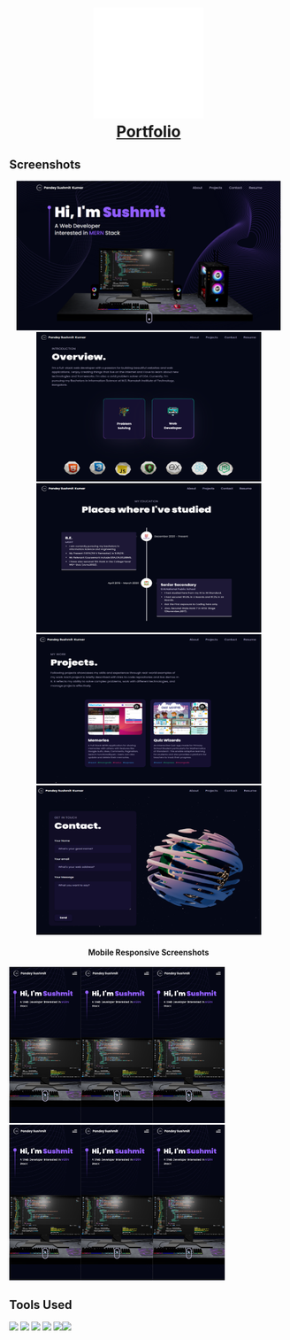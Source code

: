 <h1 align="center">
  <a href="https://portfolio-elkq-pandey-sushmit.vercel.app/"><img src="https://raw.githubusercontent.com/pandeysushmit/portfolio/main/public/logo.svg" alt="Portfolio" height="200" width="200"></a><br>
  <a href="https://portfolio-elkq-pandey-sushmit.vercel.app/">Portfolio</a>
</h1>



<p align="center">
</p>

## Screenshots
<p align="center">
<img src="https://raw.githubusercontent.com/pandeysushmit/portfolio/main/assets/screenshots/home.png" alt="home" height="270"> <img src="https://raw.githubusercontent.com/pandeysushmit/portfolio/main/assets/screenshots/overview.png" alt="home" height="270" width="407"> <img src="https://raw.githubusercontent.com/pandeysushmit/portfolio/main/assets/screenshots/education.png" alt="home" height="270" width="407"> <img src="https://raw.githubusercontent.com/pandeysushmit/portfolio/main/assets/screenshots/projects.png" alt="home" height="270" width="407"> <img src="https://raw.githubusercontent.com/pandeysushmit/portfolio/main/assets/screenshots/contact.png" alt="home" height="270" width="407">
<h4 align="center">Mobile Responsive Screenshots</h4>
<img src="https://raw.githubusercontent.com/pandeysushmit/portfolio/main/assets/screenshots/home_mobile.png" alt="home" width="130"><img src="https://raw.githubusercontent.com/pandeysushmit/portfolio/main/assets/screenshots/home_mobile.png" alt="home" width="130"><img src="https://raw.githubusercontent.com/pandeysushmit/portfolio/main/assets/screenshots/home_mobile.png" alt="home" width="130"><img src="https://raw.githubusercontent.com/pandeysushmit/portfolio/main/assets/screenshots/home_mobile.png" alt="home" width="130"><img src="https://raw.githubusercontent.com/pandeysushmit/portfolio/main/assets/screenshots/home_mobile.png" alt="home" width="130"><img src="https://raw.githubusercontent.com/pandeysushmit/portfolio/main/assets/screenshots/home_mobile.png" alt="home" width="130">
</p>

## Tools Used



<img src="https://upload.wikimedia.org/wikipedia/commons/thumb/a/a7/React-icon.svg/2300px-React-icon.svg.png" height="50"> <img src="https://global.discourse-cdn.com/standard17/uploads/threejs/original/2X/e/e4f86d2200d2d35c30f7b1494e96b9595ebc2751.png" height="50"> <img src="https://reactrouter.com/_brand/react-router-stacked-color-inverted.png" height="50"> <img src="https://cdn.worldvectorlogo.com/logos/framer-motion.svg" height="50"> <img src="https://upload.wikimedia.org/wikipedia/commons/thumb/d/d5/Tailwind_CSS_Logo.svg/2048px-Tailwind_CSS_Logo.svg.png" height="50"><img src="https://upload.wikimedia.org/wikipedia/commons/thumb/f/f1/Vitejs-logo.svg/1039px-Vitejs-logo.svg.png" height="50">



